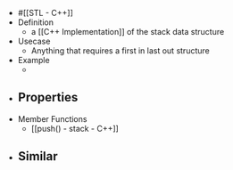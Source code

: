 - #[[STL - C++]]
- Definition
	- a [[C++ Implementation]] of the stack data structure
- Usecase
	- Anything that requires a first in last out structure
- Example
	- `` ``
- Properties
	-
- Member Functions
	- [[push() - stack - C++]]
- Similar
	-